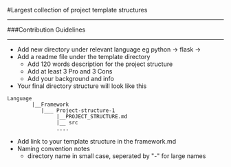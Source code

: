 
#Largest collection of project template structures
___

###Contribution Guidelines
___
- Add new directory under relevant language eg python -> flask -> <template-name-directory>
- Add a readme file under the template directory
  - Add 120 words description for the project structure
  - Add at least 3 Pro and 3 Cons
  - Add your background and info
- Your final directory structure will look like this
```
Language 
        |__Framework
           |___ Project-structure-1
                |__PROJECT_STRUCTURE.md
                |__ src
                ....
```
- Add link to your template structure in the framework.md 
- Naming convention notes
  - directory name in small case, seperated by "-" for large names